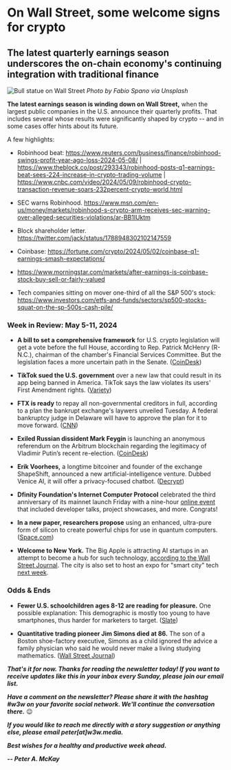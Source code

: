 # On Wall Street, some welcome signs for crypto
## The latest quarterly earnings season underscores the on-chain economy's continuing integration with traditional finance

![Bull statue on Wall Street](https://blog.pmckay.com/img/bull-2500.jpg)
*Photo by Fabio Spano via Unsplash*

**The latest earnings season is winding down on Wall Street,** when the largest public companies in the U.S. announce their quarterly profits. That includes several whose results were significantly shaped by crypto -- and in some cases offer hints about its future.

A few highlights:

- Robinhood beat: https://www.reuters.com/business/finance/robinhood-swings-profit-year-ago-loss-2024-05-08/ | https://www.theblock.co/post/293343/robinhood-posts-q1-earnings-beat-sees-224-increase-in-crypto-trading-volume | https://www.cnbc.com/video/2024/05/09/robinhood-crypto-transaction-revenue-soars-232percent-crypto-world.html

- SEC warns Robinhood. https://www.msn.com/en-us/money/markets/robinhood-s-crypto-arm-receives-sec-warning-over-alleged-securities-violations/ar-BB1lUktm

- Block shareholder letter. https://twitter.com/jack/status/1788948302102147559

- Coinbase: https://fortune.com/crypto/2024/05/02/coinbase-q1-earnings-smash-expectations/

- https://www.morningstar.com/markets/after-earnings-is-coinbase-stock-buy-sell-or-fairly-valued

- Tech companies sitting on mover one-third of all the S&P 500's stock: https://www.investors.com/etfs-and-funds/sectors/sp500-stocks-squat-on-the-sp-500s-cash-pile/

### Week in Review: May 5-11, 2024

- **A bill to set a comprehensive framework** for U.S. crypto legislation will get a vote before the full House, according to Rep. Patrick McHenry (R-N.C.), chairman of the chamber's Financial Services Committee. But the legislation faces a more uncertain path in the Senate. ([CoinDesk](https://www.coindesk.com/policy/2024/05/10/us-houses-mchenry-says-bill-on-crypto-market-structure-will-get-floor-vote/))

- **TikTok sued the U.S. government** over a new law that could result in its app being banned in America. TikTok says the law violates its users' First Amendment rights. ([Variety](https://www.msn.com/en-us/news/politics/tiktok-sues-us-government-over-law-that-would-ban-app-alleges-its-obviously-unconstitutional/ar-BB1lYKR0))

- **FTX is ready** to repay all non-governmental creditors in full, according to a plan the bankrupt exchange's laywers unveiled Tuesday. A federal bankruptcy judge in Delaware will have to approve the plan for it to move forward. ([CNN](https://www.cnn.com/2024/05/08/business/ftx-bankruptcy-plan-repay-creditors/index.html))

- **Exiled Russian dissident Mark Feygin** is launching an anonymous referendum on the Arbitrum blockchain regarding the legitimacy of Vladimir Putin’s recent re-election. ([CoinDesk](https://www.coindesk.com/policy/2024/05/10/exiled-russian-opposition-leader-launches-blockchain-based-referendum-on-vladimir-putins-election-win/))

- **Erik Voorhees,** a longtime bitcoiner and founder of the exchange ShapeShift, announced a new artificial-intelligence venture. Dubbed Venice AI, it will offer a privacy-focused chatbot. ([Decrypt](https://decrypt.co/230281/venice-ai-shapeshift-founder-erik-voorhees-morpheus-open-source))

- **Dfinity Foundation's Internet Computer Protocol** celebrated the third anniversary of its mainnet launch Friday with a nine-hour [online event](https://www.youtube.com/watch?v=qCDQKwOp938) that included developer talks, project showcases, and more. Congrats!

- **In a new paper, researchers propose** using an enhanced, ultra-pure form of silicon to create powerful chips for use in quantum computers. ([Space.com](https://www.space.com/purest-silicon-could-lead-to-first-million-qubit-quantum-computing-chips))

- **Welcome to New York.** The Big Apple is attracting AI startups in an attempt to become a hub for such technology, [according to the Wall Street Journal](https://www.wsj.com/articles/ai-startups-are-making-their-home-in-new-york-can-they-turn-it-into-an-aipowerhouse-bd5dab78?st=2enxbv0ud8x2c76&reflink=desktopwebshare_permalink). The city is also set to host an expo for "smart city" tech [next week](https://www.smartcityexpousa.com/).

### Odds & Ends

- **Fewer U.S. schoolchildren ages 8-12 are reading for pleasure.** One possible explanation: This demographic is mostly too young to have smartphones, thus harder for marketers to target. ([Slate](https://slate.com/culture/2024/05/kids-reading-fun-books-decline-by-nine-crisis.html))

- **Quantitative trading pioneer Jim Simons died at 86.** The son of a Boston shoe-factory executive, Simons as a child ignored the advice a family physician who said he would never make a living studying mathematics. ([Wall Street Journal](https://www.wsj.com/arts-culture/books/jim-simons-a-pioneer-of-quantitative-trading-dies-6621d66e?st=7tefq7np8v3syjk&reflink=desktopwebshare_permalink))

_**That's it for now. Thanks for reading the newsletter today! If you want to receive updates like this in your inbox every Sunday, please join our email list.**_

_**Have a comment on the newsletter? Please share it with the hashtag #w3w on your favorite social network. We'll continue the conversation there.**_ 😉

_**If you would like to reach me directly with a story suggestion or anything else, please email peter[at]w3w.media.**_

_**Best wishes for a healthy and productive week ahead.**_  

_**-- Peter A. McKay**_  
